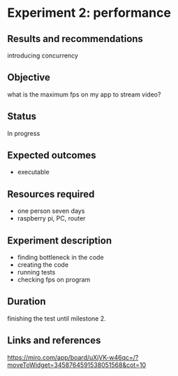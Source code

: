 # Experiment 2: performance 
 

## Results and recommendations 
introducing concurrency

## Objective 
what is the maximum fps on my app to stream video? 

## Status
In progress

## Expected outcomes
 - executable

## Resources required
 - one person seven days
 - raspberry pi, PC, router

## Experiment description
 - finding bottleneck in the code
 - creating the code
 - running tests
 - checking fps on program

## Duration
finishing the test until milestone 2.

## Links and references
https://miro.com/app/board/uXjVK-w46qc=/?moveToWidget=3458764591538051568&cot=10
